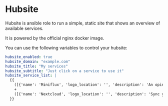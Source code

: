 # Hubsite

Hubsite is ansible role to run a simple, static site that shows an overview of available services.

It is powered by the official nginx docker image.

You can use the following variables to control your hubsite:

```yaml
hubsite_enabled: true
hubsite_domain: "example.com"
hubsite_title: "My services"
hubsite_subtitle: "Just click on a service to use it"
hubsite_service_list: |
  {{
    ([{'name': 'Miniflux', 'logo_location': '', 'description': 'An opinionated feed reader'}] if miniflux_enabled else [])
    +
    ([{'name': 'Nextcloud', 'logo_location': '', 'description': 'Sync your files'}] if nextcloud_enabled else [])
  }}
```